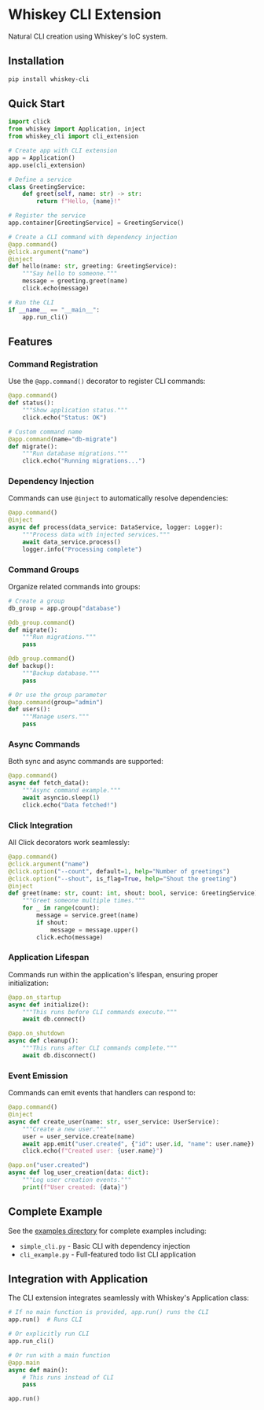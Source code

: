 # Whiskey CLI Extension

Natural CLI creation using Whiskey's IoC system.

## Installation

```bash
pip install whiskey-cli
```

## Quick Start

```python
import click
from whiskey import Application, inject
from whiskey_cli import cli_extension

# Create app with CLI extension
app = Application()
app.use(cli_extension)

# Define a service
class GreetingService:
    def greet(self, name: str) -> str:
        return f"Hello, {name}!"

# Register the service
app.container[GreetingService] = GreetingService()

# Create a CLI command with dependency injection
@app.command()
@click.argument("name")
@inject
def hello(name: str, greeting: GreetingService):
    """Say hello to someone."""
    message = greeting.greet(name)
    click.echo(message)

# Run the CLI
if __name__ == "__main__":
    app.run_cli()
```

## Features

### Command Registration

Use the `@app.command()` decorator to register CLI commands:

```python
@app.command()
def status():
    """Show application status."""
    click.echo("Status: OK")

# Custom command name
@app.command(name="db-migrate")
def migrate():
    """Run database migrations."""
    click.echo("Running migrations...")
```

### Dependency Injection

Commands can use `@inject` to automatically resolve dependencies:

```python
@app.command()
@inject
async def process(data_service: DataService, logger: Logger):
    """Process data with injected services."""
    await data_service.process()
    logger.info("Processing complete")
```

### Command Groups

Organize related commands into groups:

```python
# Create a group
db_group = app.group("database")

@db_group.command()
def migrate():
    """Run migrations."""
    pass

@db_group.command()
def backup():
    """Backup database."""
    pass

# Or use the group parameter
@app.command(group="admin")
def users():
    """Manage users."""
    pass
```

### Async Commands

Both sync and async commands are supported:

```python
@app.command()
async def fetch_data():
    """Async command example."""
    await asyncio.sleep(1)
    click.echo("Data fetched!")
```

### Click Integration

All Click decorators work seamlessly:

```python
@app.command()
@click.argument("name")
@click.option("--count", default=1, help="Number of greetings")
@click.option("--shout", is_flag=True, help="Shout the greeting")
@inject
def greet(name: str, count: int, shout: bool, service: GreetingService):
    """Greet someone multiple times."""
    for _ in range(count):
        message = service.greet(name)
        if shout:
            message = message.upper()
        click.echo(message)
```

### Application Lifespan

Commands run within the application's lifespan, ensuring proper initialization:

```python
@app.on_startup
async def initialize():
    """This runs before CLI commands execute."""
    await db.connect()

@app.on_shutdown
async def cleanup():
    """This runs after CLI commands complete."""
    await db.disconnect()
```

### Event Emission

Commands can emit events that handlers can respond to:

```python
@app.command()
@inject
async def create_user(name: str, user_service: UserService):
    """Create a new user."""
    user = user_service.create(name)
    await app.emit("user.created", {"id": user.id, "name": user.name})
    click.echo(f"Created user: {user.name}")

@app.on("user.created")
async def log_user_creation(data: dict):
    """Log user creation events."""
    print(f"User created: {data}")
```

## Complete Example

See the [examples directory](examples/) for complete examples including:
- `simple_cli.py` - Basic CLI with dependency injection
- `cli_example.py` - Full-featured todo list CLI application

## Integration with Application

The CLI extension integrates seamlessly with Whiskey's Application class:

```python
# If no main function is provided, app.run() runs the CLI
app.run()  # Runs CLI

# Or explicitly run CLI
app.run_cli()

# Or run with a main function
@app.main
async def main():
    # This runs instead of CLI
    pass

app.run()
```